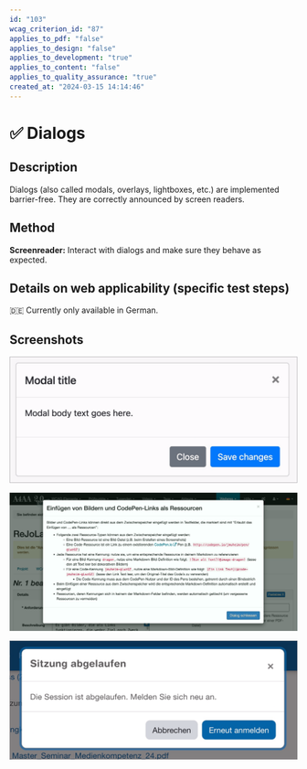 ```yaml
---
id: "103"
wcag_criterion_id: "87"
applies_to_pdf: "false"
applies_to_design: "false"
applies_to_development: "true"
applies_to_content: "false"
applies_to_quality_assurance: "true"
created_at: "2024-03-15 14:14:46"
---
```


# ✅ Dialogs

## Description

Dialogs (also called modals, overlays, lightboxes, etc.) are implemented barrier-free. They are correctly announced by screen readers.

## Method

**Screenreader:** Interact with dialogs and make sure they behave as expected.

## Details on web applicability (specific test steps)

🇩🇪 Currently only available in German.

## Screenshots

![Bootstrap Dialog](images/bootstrap-dialog.png)

![Dialog in A4AA](images/dialog-in-a4aa.png)

![Hinweis als Dialog, dass Sitzung abgelaufen ist](images/hinweis-als-dialog-dass-sitzung-abgelaufen-ist.png)